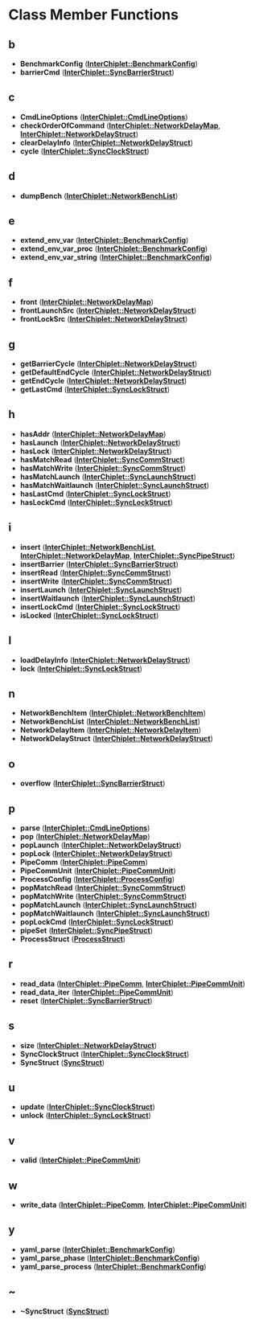 # Class Member Functions


## b

* **BenchmarkConfig** ([**InterChiplet::BenchmarkConfig**](classInterChiplet_1_1BenchmarkConfig.md))
* **barrierCmd** ([**InterChiplet::SyncBarrierStruct**](classInterChiplet_1_1SyncBarrierStruct.md))


## c

* **CmdLineOptions** ([**InterChiplet::CmdLineOptions**](classInterChiplet_1_1CmdLineOptions.md))
* **checkOrderOfCommand** ([**InterChiplet::NetworkDelayMap**](classInterChiplet_1_1NetworkDelayMap.md), [**InterChiplet::NetworkDelayStruct**](classInterChiplet_1_1NetworkDelayStruct.md))
* **clearDelayInfo** ([**InterChiplet::NetworkDelayStruct**](classInterChiplet_1_1NetworkDelayStruct.md))
* **cycle** ([**InterChiplet::SyncClockStruct**](classInterChiplet_1_1SyncClockStruct.md))


## d

* **dumpBench** ([**InterChiplet::NetworkBenchList**](classInterChiplet_1_1NetworkBenchList.md))


## e

* **extend\_env\_var** ([**InterChiplet::BenchmarkConfig**](classInterChiplet_1_1BenchmarkConfig.md))
* **extend\_env\_var\_proc** ([**InterChiplet::BenchmarkConfig**](classInterChiplet_1_1BenchmarkConfig.md))
* **extend\_env\_var\_string** ([**InterChiplet::BenchmarkConfig**](classInterChiplet_1_1BenchmarkConfig.md))


## f

* **front** ([**InterChiplet::NetworkDelayMap**](classInterChiplet_1_1NetworkDelayMap.md))
* **frontLaunchSrc** ([**InterChiplet::NetworkDelayStruct**](classInterChiplet_1_1NetworkDelayStruct.md))
* **frontLockSrc** ([**InterChiplet::NetworkDelayStruct**](classInterChiplet_1_1NetworkDelayStruct.md))


## g

* **getBarrierCycle** ([**InterChiplet::NetworkDelayStruct**](classInterChiplet_1_1NetworkDelayStruct.md))
* **getDefaultEndCycle** ([**InterChiplet::NetworkDelayStruct**](classInterChiplet_1_1NetworkDelayStruct.md))
* **getEndCycle** ([**InterChiplet::NetworkDelayStruct**](classInterChiplet_1_1NetworkDelayStruct.md))
* **getLastCmd** ([**InterChiplet::SyncLockStruct**](classInterChiplet_1_1SyncLockStruct.md))


## h

* **hasAddr** ([**InterChiplet::NetworkDelayMap**](classInterChiplet_1_1NetworkDelayMap.md))
* **hasLaunch** ([**InterChiplet::NetworkDelayStruct**](classInterChiplet_1_1NetworkDelayStruct.md))
* **hasLock** ([**InterChiplet::NetworkDelayStruct**](classInterChiplet_1_1NetworkDelayStruct.md))
* **hasMatchRead** ([**InterChiplet::SyncCommStruct**](classInterChiplet_1_1SyncCommStruct.md))
* **hasMatchWrite** ([**InterChiplet::SyncCommStruct**](classInterChiplet_1_1SyncCommStruct.md))
* **hasMatchLaunch** ([**InterChiplet::SyncLaunchStruct**](classInterChiplet_1_1SyncLaunchStruct.md))
* **hasMatchWaitlaunch** ([**InterChiplet::SyncLaunchStruct**](classInterChiplet_1_1SyncLaunchStruct.md))
* **hasLastCmd** ([**InterChiplet::SyncLockStruct**](classInterChiplet_1_1SyncLockStruct.md))
* **hasLockCmd** ([**InterChiplet::SyncLockStruct**](classInterChiplet_1_1SyncLockStruct.md))


## i

* **insert** ([**InterChiplet::NetworkBenchList**](classInterChiplet_1_1NetworkBenchList.md), [**InterChiplet::NetworkDelayMap**](classInterChiplet_1_1NetworkDelayMap.md), [**InterChiplet::SyncPipeStruct**](classInterChiplet_1_1SyncPipeStruct.md))
* **insertBarrier** ([**InterChiplet::SyncBarrierStruct**](classInterChiplet_1_1SyncBarrierStruct.md))
* **insertRead** ([**InterChiplet::SyncCommStruct**](classInterChiplet_1_1SyncCommStruct.md))
* **insertWrite** ([**InterChiplet::SyncCommStruct**](classInterChiplet_1_1SyncCommStruct.md))
* **insertLaunch** ([**InterChiplet::SyncLaunchStruct**](classInterChiplet_1_1SyncLaunchStruct.md))
* **insertWaitlaunch** ([**InterChiplet::SyncLaunchStruct**](classInterChiplet_1_1SyncLaunchStruct.md))
* **insertLockCmd** ([**InterChiplet::SyncLockStruct**](classInterChiplet_1_1SyncLockStruct.md))
* **isLocked** ([**InterChiplet::SyncLockStruct**](classInterChiplet_1_1SyncLockStruct.md))


## l

* **loadDelayInfo** ([**InterChiplet::NetworkDelayStruct**](classInterChiplet_1_1NetworkDelayStruct.md))
* **lock** ([**InterChiplet::SyncLockStruct**](classInterChiplet_1_1SyncLockStruct.md))


## n

* **NetworkBenchItem** ([**InterChiplet::NetworkBenchItem**](classInterChiplet_1_1NetworkBenchItem.md))
* **NetworkBenchList** ([**InterChiplet::NetworkBenchList**](classInterChiplet_1_1NetworkBenchList.md))
* **NetworkDelayItem** ([**InterChiplet::NetworkDelayItem**](classInterChiplet_1_1NetworkDelayItem.md))
* **NetworkDelayStruct** ([**InterChiplet::NetworkDelayStruct**](classInterChiplet_1_1NetworkDelayStruct.md))


## o

* **overflow** ([**InterChiplet::SyncBarrierStruct**](classInterChiplet_1_1SyncBarrierStruct.md))


## p

* **parse** ([**InterChiplet::CmdLineOptions**](classInterChiplet_1_1CmdLineOptions.md))
* **pop** ([**InterChiplet::NetworkDelayMap**](classInterChiplet_1_1NetworkDelayMap.md))
* **popLaunch** ([**InterChiplet::NetworkDelayStruct**](classInterChiplet_1_1NetworkDelayStruct.md))
* **popLock** ([**InterChiplet::NetworkDelayStruct**](classInterChiplet_1_1NetworkDelayStruct.md))
* **PipeComm** ([**InterChiplet::PipeComm**](classInterChiplet_1_1PipeComm.md))
* **PipeCommUnit** ([**InterChiplet::PipeCommUnit**](classInterChiplet_1_1PipeCommUnit.md))
* **ProcessConfig** ([**InterChiplet::ProcessConfig**](classInterChiplet_1_1ProcessConfig.md))
* **popMatchRead** ([**InterChiplet::SyncCommStruct**](classInterChiplet_1_1SyncCommStruct.md))
* **popMatchWrite** ([**InterChiplet::SyncCommStruct**](classInterChiplet_1_1SyncCommStruct.md))
* **popMatchLaunch** ([**InterChiplet::SyncLaunchStruct**](classInterChiplet_1_1SyncLaunchStruct.md))
* **popMatchWaitlaunch** ([**InterChiplet::SyncLaunchStruct**](classInterChiplet_1_1SyncLaunchStruct.md))
* **popLockCmd** ([**InterChiplet::SyncLockStruct**](classInterChiplet_1_1SyncLockStruct.md))
* **pipeSet** ([**InterChiplet::SyncPipeStruct**](classInterChiplet_1_1SyncPipeStruct.md))
* **ProcessStruct** ([**ProcessStruct**](classProcessStruct.md))


## r

* **read\_data** ([**InterChiplet::PipeComm**](classInterChiplet_1_1PipeComm.md), [**InterChiplet::PipeCommUnit**](classInterChiplet_1_1PipeCommUnit.md))
* **read\_data\_iter** ([**InterChiplet::PipeCommUnit**](classInterChiplet_1_1PipeCommUnit.md))
* **reset** ([**InterChiplet::SyncBarrierStruct**](classInterChiplet_1_1SyncBarrierStruct.md))


## s

* **size** ([**InterChiplet::NetworkDelayStruct**](classInterChiplet_1_1NetworkDelayStruct.md))
* **SyncClockStruct** ([**InterChiplet::SyncClockStruct**](classInterChiplet_1_1SyncClockStruct.md))
* **SyncStruct** ([**SyncStruct**](classSyncStruct.md))


## u

* **update** ([**InterChiplet::SyncClockStruct**](classInterChiplet_1_1SyncClockStruct.md))
* **unlock** ([**InterChiplet::SyncLockStruct**](classInterChiplet_1_1SyncLockStruct.md))


## v

* **valid** ([**InterChiplet::PipeCommUnit**](classInterChiplet_1_1PipeCommUnit.md))


## w

* **write\_data** ([**InterChiplet::PipeComm**](classInterChiplet_1_1PipeComm.md), [**InterChiplet::PipeCommUnit**](classInterChiplet_1_1PipeCommUnit.md))


## y

* **yaml\_parse** ([**InterChiplet::BenchmarkConfig**](classInterChiplet_1_1BenchmarkConfig.md))
* **yaml\_parse\_phase** ([**InterChiplet::BenchmarkConfig**](classInterChiplet_1_1BenchmarkConfig.md))
* **yaml\_parse\_process** ([**InterChiplet::BenchmarkConfig**](classInterChiplet_1_1BenchmarkConfig.md))


## ~

* **~SyncStruct** ([**SyncStruct**](classSyncStruct.md))

